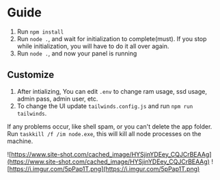 # Guide

1. Run `npm install`
2. Run `node .`, and wait for initialization to complete(must). If you stop while initialization, you will have to do it all over again.
3. Run `node .`, and now your panel is running

## Customize

1. After intializing, You can edit `.env` to change ram usage, ssd usage, admin pass, admin user, etc.
2. To change the UI update `tailwinds.config.js` and run `npm run tailwinds`.

If any problems occur, like shell spam, or you can't delete the app folder. Run `taskkill /f /im node.exe`, this will kill all node processes on the machine.

![https://www.site-shot.com/cached_image/HYSjinYDEey_CQJCrBEAAg](https://www.site-shot.com/cached_image/HYSjinYDEey_CQJCrBEAAg)
![https://i.imgur.com/5pPap1T.png](https://i.imgur.com/5pPap1T.png)
